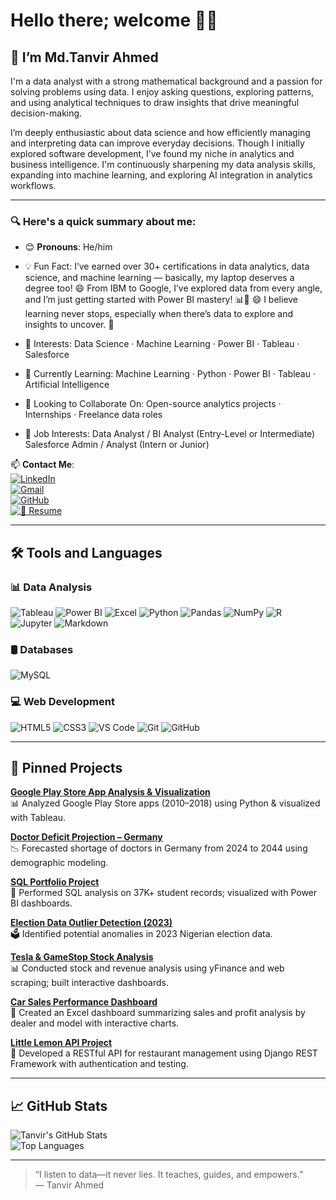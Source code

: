 # Hello there; welcome 👋🏾

## 👋 I’m Md.Tanvir Ahmed

I'm a data analyst with a strong mathematical background and a passion for solving problems using data. I enjoy asking questions, exploring patterns, and using analytical techniques to draw insights that drive meaningful decision-making.

I’m deeply enthusiastic about data science and how efficiently managing and interpreting data can improve everyday decisions. Though I initially explored software development, I’ve found my niche in analytics and business intelligence. I'm continuously sharpening my data analysis skills, expanding into machine learning, and exploring AI integration in analytics workflows.

---

### 🔍 Here's a quick summary about me:

- 😊 **Pronouns**: He/him  
- 💡 Fun Fact: I’ve earned over 30+ certifications in data analytics, data science, and machine learning — basically, my laptop deserves a degree too! 😄 From IBM to Google, I’ve explored data from every angle, and I’m just getting started with Power BI mastery! 📊🚀 😄 I believe learning never stops, especially when there’s data to explore and insights to uncover. 🚀
- 🎯 Interests:
Data Science · Machine Learning · Power BI · Tableau · Salesforce

- 🌱 Currently Learning:
Machine Learning · Python · Power BI · Tableau · Artificial Intelligence

- 🤝 Looking to Collaborate On:
Open-source analytics projects · Internships · Freelance data roles

- 💼 Job Interests:
Data Analyst / BI Analyst (Entry-Level or Intermediate)
Salesforce Admin / Analyst (Intern or Junior)
 
📫 **Contact Me**:  
[![LinkedIn](https://img.shields.io/badge/LinkedIn-blue?logo=linkedin&style=flat-square)](https://www.linkedin.com/in/mdtanvirahmeddev/)  
[![Gmail](https://img.shields.io/badge/Gmail-red?logo=gmail&style=flat-square)](mailto:md.ahmedtanvirdev@gmail.com)  
[![GitHub](https://img.shields.io/badge/GitHub-black?logo=github&style=flat-square)](https://github.com/md-ahmed-tanvir)  
[![📄 Resume](https://img.shields.io/badge/Resume-PDF-red?style=flat-square&logo=adobeacrobatreader)](https://drive.google.com/file/d/1QQ-cCaqmZIHja_9nmux4JCpl6sQIuyMP/view?usp=drive_link)

---

## 🛠️ Tools and Languages

### 📊 Data Analysis
![Tableau](https://img.shields.io/badge/Tableau-E97627?style=flat&logo=tableau&logoColor=white)
![Power BI](https://img.shields.io/badge/Power%20BI-F2C811?style=flat&logo=powerbi&logoColor=black)
![Excel](https://img.shields.io/badge/Excel-217346?style=flat&logo=microsoft-excel&logoColor=white)
![Python](https://img.shields.io/badge/Python-3776AB?style=flat&logo=python&logoColor=white)
![Pandas](https://img.shields.io/badge/Pandas-150458?style=flat&logo=pandas)
![NumPy](https://img.shields.io/badge/Numpy-013243?style=flat&logo=numpy)
![R](https://img.shields.io/badge/R-276DC3?style=flat&logo=r&logoColor=white)
![Jupyter](https://img.shields.io/badge/Jupyter-F37626?style=flat&logo=jupyter)
![Markdown](https://img.shields.io/badge/Markdown-000000?style=flat&logo=markdown)

### 🛢️ Databases
![MySQL](https://img.shields.io/badge/MySQL-005C84?style=flat&logo=mysql&logoColor=white)

### 💻 Web Development
![HTML5](https://img.shields.io/badge/HTML5-E34F26?style=flat&logo=html5&logoColor=white)
![CSS3](https://img.shields.io/badge/CSS3-1572B6?style=flat&logo=css3&logoColor=white)
![VS Code](https://img.shields.io/badge/VSCode-007ACC?style=flat&logo=visual-studio-code)
![Git](https://img.shields.io/badge/Git-F05032?style=flat&logo=git&logoColor=white)
![GitHub](https://img.shields.io/badge/GitHub-181717?style=flat&logo=github)

---

## 📌 Pinned Projects

[**Google Play Store App Analysis & Visualization**](https://github.com/md-ahmed-tanvir/google-play-analysis)  
📊 Analyzed Google Play Store apps (2010–2018) using Python & visualized with Tableau.

[**Doctor Deficit Projection – Germany**](https://github.com/md-ahmed-tanvir/doctor-deficit-projection)  
📉 Forecasted shortage of doctors in Germany from 2024 to 2044 using demographic modeling.

[**SQL Portfolio Project**](https://github.com/md-ahmed-tanvir/sql-portfolio-project)  
📑 Performed SQL analysis on 37K+ student records; visualized with Power BI dashboards.

[**Election Data Outlier Detection (2023)**](https://github.com/md-ahmed-tanvir/election-outlier-analysis)  
🗳️ Identified potential anomalies in 2023 Nigerian election data.

[**Tesla & GameStop Stock Analysis**](https://github.com/md-ahmed-tanvir/Tesla-GameStop-Stock-Analysis)  
📊 Conducted stock and revenue analysis using yFinance and web scraping; built interactive dashboards.

[**Car Sales Performance Dashboard**](https://github.com/md-ahmed-tanvir/Car-Sales-Performance-Dashboard)  
🚗 Created an Excel dashboard summarizing sales and profit analysis by dealer and model with interactive charts.

[**Little Lemon API Project**](https://github.com/md-ahmed-tanvir/Little-Lemon-API-project)  
🍋 Developed a RESTful API for restaurant management using Django REST Framework with authentication and testing.

---

## 📈 GitHub Stats

![Tanvir's GitHub Stats](https://github-readme-stats.vercel.app/api?username=md-ahmed-tanvir&show_icons=true&theme=gruvbox)  
![Top Languages](https://github-readme-stats.vercel.app/api/top-langs/?username=md-ahmed-tanvir&layout=compact&theme=gruvbox)



---

> “I listen to data—it never lies. It teaches, guides, and empowers.”  
> — Tanvir Ahmed

